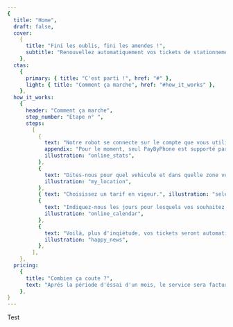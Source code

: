 ```yaml
---
{
  title: "Home",
  draft: false,
  cover:
    {
      title: "Fini les oublis, fini les amendes !",
      subtitle: "Renouvellez automatiquement vos tickets de stationnement grâce à Pervenche.",
    },
  ctas:
    {
      primary: { title: "C'est parti !", href: "#" },
      light: { title: "Comment ça marche", href: "#how_it_works" },
    },
  how_it_works:
    {
      header: "Comment ça marche",
      step_number: "Etape n° ",
      steps:
        [
          {
            text: "Notre robot se connecte sur le compte que vous utilisez habituellement pour prendre vos tickets de stationnement à votre place.",
            appendix: "Pour le moment, seul PayByPhone est supporté par la plateforme, les autres applications seront ajoutées via de prochaines mises à jour. Vos données de connection sont cryptées, personne ne peut y avoir accés, pas même pervenche !",
            illustration: "online_stats",
          },
          {
            text: "Dites-nous pour quel vehicule et dans quelle zone vous souhaitez vous stationner.",
            illustration: "my_location",
          },
          { text: "Choisissez un tarif en vigeur.", illustration: "select" },
          {
            text: "Indiquez-nous les jours pour lesquels vos souhaitez être couvert par un renouvellement automatique.",
            illustration: "online_calendar",
          },
          {
            text: "Voilà, plus d'inqiétude, vos tickets seront automatiquement renouvelés dès qu'ils arriveront à expiration.",
            illustration: "happy_news",
          },
        ],
    },
  pricing:
    {
      title: "Combien ça coute ?",
      text: "Aprés la période d'éssai d'un mois, le service sera facturé **8€ par mois**. A Paris le forfait post stationnement est fixé à 50 € et il est possible de prebdre dex amendes par jours soit 100€ d'amende potentiel en cas d'oublis de ticket.",
    },
}
---
```


Test
